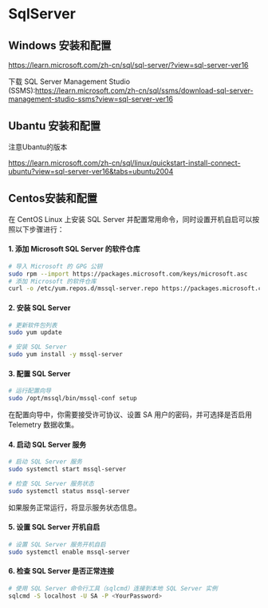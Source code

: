# SqlServer

## Windows 安装和配置

<https://learn.microsoft.com/zh-cn/sql/sql-server/?view=sql-server-ver16>

下载 SQL Server Management Studio (SSMS):<https://learn.microsoft.com/zh-cn/sql/ssms/download-sql-server-management-studio-ssms?view=sql-server-ver16>

## Ubantu 安装和配置

注意Ubantu的版本

<https://learn.microsoft.com/zh-cn/sql/linux/quickstart-install-connect-ubuntu?view=sql-server-ver16&tabs=ubuntu2004>

## Centos安装和配置

在 CentOS Linux 上安装 SQL Server 并配置常用命令，同时设置开机自启可以按照以下步骤进行：

#### 1. 添加 Microsoft SQL Server 的软件仓库

   ```bash
   # 导入 Microsoft 的 GPG 公钥
   sudo rpm --import https://packages.microsoft.com/keys/microsoft.asc 
   # 添加 Microsoft 的软件仓库
   curl -o /etc/yum.repos.d/mssql-server.repo https://packages.microsoft.com/config/rhel/7/mssql-server-2019.repo
   ```

#### 2. 安装 SQL Server

   ```bash
   # 更新软件包列表
   sudo yum update

   # 安装 SQL Server
   sudo yum install -y mssql-server
   ```

#### 3. 配置 SQL Server

   ```bash
   # 运行配置向导
   sudo /opt/mssql/bin/mssql-conf setup
   ```

   在配置向导中，你需要接受许可协议、设置 SA 用户的密码，并可选择是否启用 Telemetry 数据收集。

#### 4. 启动 SQL Server 服务

   ```bash
   # 启动 SQL Server 服务
   sudo systemctl start mssql-server

   # 检查 SQL Server 服务状态
   sudo systemctl status mssql-server
   ```

   如果服务正常运行，将显示服务状态信息。

#### 5. 设置 SQL Server 开机自启

   ```bash
   # 设置 SQL Server 服务开机自启
   sudo systemctl enable mssql-server
   ```

#### 6. 检查 SQL Server 是否正常连接

   ```bash
   # 使用 SQL Server 命令行工具（sqlcmd）连接到本地 SQL Server 实例
   sqlcmd -S localhost -U SA -P <YourPassword>
   ```
